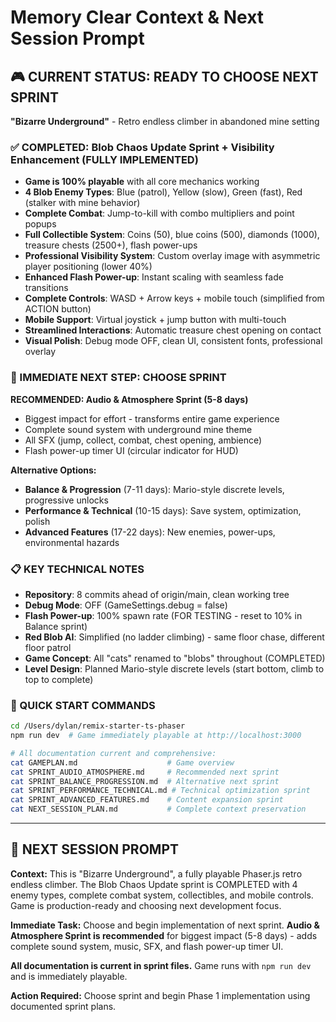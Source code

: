# Memory Clear Context & Next Session Prompt

## 🎮 CURRENT STATUS: READY TO CHOOSE NEXT SPRINT

**"Bizarre Underground"** - Retro endless climber in abandoned mine setting

### ✅ COMPLETED: Blob Chaos Update Sprint + Visibility Enhancement (FULLY IMPLEMENTED)
- **Game is 100% playable** with all core mechanics working
- **4 Blob Enemy Types**: Blue (patrol), Yellow (slow), Green (fast), Red (stalker with mine behavior) 
- **Complete Combat**: Jump-to-kill with combo multipliers and point popups
- **Full Collectible System**: Coins (50), blue coins (500), diamonds (1000), treasure chests (2500+), flash power-ups
- **Professional Visibility System**: Custom overlay image with asymmetric player positioning (lower 40%)
- **Enhanced Flash Power-up**: Instant scaling with seamless fade transitions
- **Complete Controls**: WASD + Arrow keys + mobile touch (simplified from ACTION button)
- **Mobile Support**: Virtual joystick + jump button with multi-touch
- **Streamlined Interactions**: Automatic treasure chest opening on contact
- **Visual Polish**: Debug mode OFF, clean UI, consistent fonts, professional overlay

### 🎯 IMMEDIATE NEXT STEP: CHOOSE SPRINT

**RECOMMENDED: Audio & Atmosphere Sprint (5-8 days)**
- Biggest impact for effort - transforms entire game experience
- Complete sound system with underground mine theme
- All SFX (jump, collect, combat, chest opening, ambience)
- Flash power-up timer UI (circular indicator for HUD)

**Alternative Options:**
- **Balance & Progression** (7-11 days): Mario-style discrete levels, progressive unlocks
- **Performance & Technical** (10-15 days): Save system, optimization, polish  
- **Advanced Features** (17-22 days): New enemies, power-ups, environmental hazards

### 📋 KEY TECHNICAL NOTES
- **Repository**: 8 commits ahead of origin/main, clean working tree
- **Debug Mode**: OFF (GameSettings.debug = false)
- **Flash Power-up**: 100% spawn rate (FOR TESTING - reset to 10% in Balance sprint)
- **Red Blob AI**: Simplified (no ladder climbing) - same floor chase, different floor patrol
- **Game Concept**: All "cats" renamed to "blobs" throughout (COMPLETED)
- **Level Design**: Planned Mario-style discrete levels (start bottom, climb to top to complete)

### 🚀 QUICK START COMMANDS
```bash
cd /Users/dylan/remix-starter-ts-phaser
npm run dev  # Game immediately playable at http://localhost:3000

# All documentation current and comprehensive:
cat GAMEPLAN.md                    # Game overview
cat SPRINT_AUDIO_ATMOSPHERE.md     # Recommended next sprint
cat SPRINT_BALANCE_PROGRESSION.md  # Alternative next sprint  
cat SPRINT_PERFORMANCE_TECHNICAL.md # Technical optimization sprint
cat SPRINT_ADVANCED_FEATURES.md    # Content expansion sprint
cat NEXT_SESSION_PLAN.md           # Complete context preservation
```

---

## 📝 NEXT SESSION PROMPT

**Context:** This is "Bizarre Underground", a fully playable Phaser.js retro endless climber. The Blob Chaos Update sprint is COMPLETED with 4 enemy types, complete combat system, collectibles, and mobile controls. Game is production-ready and choosing next development focus.

**Immediate Task:** Choose and begin implementation of next sprint. **Audio & Atmosphere Sprint is recommended** for biggest impact (5-8 days) - adds complete sound system, music, SFX, and flash power-up timer UI.

**All documentation is current in sprint files.** Game runs with `npm run dev` and is immediately playable.

**Action Required:** Choose sprint and begin Phase 1 implementation using documented sprint plans.